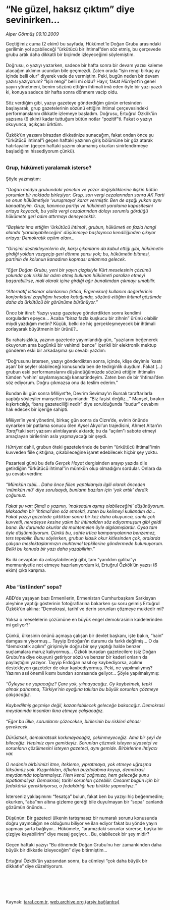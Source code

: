 # “Ne güzel, haksız çıktım” diye sevinirken...

*Alper Görmüş 09.10.2009*

<div class="taraf_structure_2col_1zq">
<div class="margen_n">



 <p>Geçtiğimiz cuma (2 ekim) bu sayfada, Hükümet’le Doğan Grubu arasındaki gerilimin yol açabileceği “ürkütücü bir ihtimal”den söz etmiş, bu çerçevede grubu artık daha dikkatli bir biçimde izleyeceğimi söylemiştim. <br/><br/>Doğrusu, o yazıyı yazarken, sadece bir hafta sonra bir devam yazısı kaleme alacağım aklımın ucundan bile geçmezdi. Zaten orada “işin rengi birkaç ay içinde belli olur” diyerek vade de vermiştim. Peki, bugün neden bir devam yazısı yazıyorum? “İşin rengi” belli mi oldu? Hayır, fakat <i>Hürriyet</i>’in genel yayın yönetmeni, benim sözünü ettiğim ihtimali imâ eden öyle bir yazı yazdı ki, konuya sadece bir hafta sonra dönmem vacip oldu. <br/><br/>Söz verdiğim gibi, yazıyı gazeteye gönderdiğim günün ertesinden başlayarak, grup gazetelerinin sözünü ettiğim ihtimal çerçevesindeki performanslarını dikkatle izlemeye başladım. Doğrusu, Ertuğrul Özkök’ün yazısına (6 ekim) kadar tuttuğum bütün notlar “pozitif”ti. Fakat o yazıyı okuyunca, açıkçası ürktüm. <br/><br/>Özkök’ün yazısını birazdan dikkatinize sunacağım, fakat ondan önce şu “ürkütücü ihtimal”i geçen haftaki yazımın giriş bölümüne bir göz atarak hatırlayalım (geçen haftaki yazımı okumamış okurları sinirlendirmeye başladığımı hissediyorum çünkü). <b><br/><br/><br/><font size="3">Grup, hükümeti yaralamak isterse?</font></b><font size="3"> <br/></font><br/>Şöyle yazmıştım:<i> <br/><br/>“Doğan medya grubundaki yönetim ve yazar değişikliklerine ilişkin bütün yorumlar bir noktada birleşiyor: Grup, son vergi cezalarından sonra AK Parti ve onun hükümetiyle ‘vuruşmaya’ karar vermiştir. Ben de aşağı yukarı aynı kanaatteyim. Grup, kanımca partiyi ve hükümeti yaralama kapasitesini ortaya koyacak, bu yolla vergi cezalarından dolayı sorumlu gördüğü hükümete geri adım attırmayı deneyecektir. <br/><br/>“Başlıkta ima ettiğim ‘ürkütücü ihtimal’, grubun, hükümeti en fazla hangi alanda ‘yaralayabileceğini’ düşünmeye başlayınca kendiliğinden çıkıyor ortaya: Demokratik açılım alanı... <br/><br/>“Girişimi destekleyenlerin de, karşı çıkanların da kabul ettiği gibi, hükümetin girdiği yoldan vazgeçip geri dönme şansı yok; bu, hükümetin bitmesi, partinin de kolunun kanadının kopması anlamına gelecek. <br/><br/>“Eğer Doğan Grubu, yeni bir yayın çizgisiyle Kürt meselesinin çözümü yolunda çok riskli bir adım atmış bulunan hükümeti paralize etmeyi başarabilirse, mali olarak içine girdiği ağır bunalımdan çıkmayı umabilir. <br/><br/>“Alternatif istismar alanlarının (irtica, Ergenekon) kullanım değerlerinin konjonktürel zayıflığını hesaba kattığımda, sözünü ettiğim ihtimal gözümde daha da ürkütücü bir görünüme bürünüyor.”</i> <br/><br/>Önce bir itiraf: Yazıyı yazıp gazeteye gönderdikten sonra kendimi sorguladım epeyce... Acaba “biraz fazla kuşkucu bir zihnin” ürünü olabilir miydi yazdığım metin? Küçük, belki de hiç gerçekleşmeyecek bir ihtimali zorlayarak büyütmenin bir ürünü?.. <br/><br/>Bu rahatsızlıkla, yazının gazetede yayımlandığı gün, “yazılarını beğenerek okuyorum ama bugünkü bir vehimdi bence” içerikli bir elektronik mektup gönderen eski bir arkadaşıma şu cevabı yazdım: <br/><br/>“Doğrusunu istersen, yazıyı gönderdikten sonra, içinde, klişe deyimle ‘kastı aşan’ bir şeyler olabileceği konusunda ben de tedirginlik duydum. Fakat (...) grubun eski performanslarını düşündüğümüzde sözünü ettiğim ihtimalin tümden ‘vehim’ sayılamayacağı kanaatindeyim. Zaten ben de bir ‘ihtimal’den söz ediyorum. Doğru çıkmazsa onu da teslim ederim.” <br/><br/>Bundan iki gün sonra <i>Milliyet</i>’te, Devrim Sevimay’ın Bursalı taraftarlarla yaptığı söyleşiler manşetten yayımlandı: “Biz faşist değiliz...” Manşet, bırakın kışkırtıcılığı, “barış gazeteciliği nedir” diye sorulduğunda “budur” cevabını hak edecek bir içeriğe sahipti.<i> <br/><br/>Milliyet</i>’in yeni yönetimi, birkaç gün sonra da Cizre’de, evinin önünde oynarken bir patlama sonucu ölen Aysel Akyol’un trajedisini, Ahmet Altan’ın <i>Taraf</i>’taki sert yazısını alıntılayarak aktardı; bu da “açılım”ı sabote etmeyi amaçlayan birilerinin asla yapmayacağı bir şeydi. <i><br/><br/>Hürriyet </i>dahil, grubun öteki gazetelerinde de benim “ürkütücü ihtimal”imin kuvveden fiile çıktığına, çıkabileceğine işaret edebilecek hiçbir şey yoktu. <br/><br/>Pazartesi günü bu defa <i>Gerçek Hayat</i> dergisinden arayıp yazıda dile getirdiğim “ürkütücü ihtimal”in mümkün olup olmadığını sordular. Onlara da şu cevabı verdim:<i> <br/><br/>“Mümkün tabii... Daha önce fiilen yaptıklarıyla ilgili olarak önceden ‘mümkün mü’ diye sorulsaydı, bunların bazıları için ‘yok artık’ derdik çoğumuz. <br/><br/>Fakat şu var: Şimdi o yazının, ‘maksadını aşmış olabileceğini’ düşünüyorum. Maksadım bir ‘ihtimal’den söz etmekti, zaten bu kelimeyi kullandım da... Fakat yazıyı gazetede çıktıktan sonra bir kez daha okuyunca, sanki çok kuvvetli, neredeyse kesine yakın bir ihtimalden söz ediyormuşum gibi geldi bana. Bu durumda okurlar da muhtemelen öyle algılamışlardır. Oysa tam öyle düşünmüyorum. Çünkü bu, sahte irtica kampanyalarına benzemez, ters tepebilir. Bunu söylerken, grubun klasik okur kitlesinden çok, oralarda çalışan meslektaşlarımızın muhtemel tepkilerine göndermede bulunuyorum. Belki bu konuda bir yazı daha yazabilirim.”</i> <br/><br/>Bu iki cevaptan da anlaşılabileceği gibi, tam “yanıldım galiba”yı memnuniyetle not etmeye hazırlanıyordum ki, Ertuğrul Özkök’ün yazısı (6 ekim) çıktı karşıma.<b> <br/><br/><br/><font size="3">Aba “üstünden” sopa?</font></b> <br/><br/>ABD’de yaşayan bazı Ermenilerin, Ermenistan Cumhurbaşkanı Sarkisyan aleyhine yaptığı gösterinin fotoğraflarına bakarken şu soru gelmiş Ertuğrul Özkök’ün aklına: “Demokrasi, tarihî ve derin sorunları çözmeye muktedir mi? <br/><br/>Yoksa o meselelerin çözümüne en büyük engel demokrasinin kaidelerinden mi geliyor?” <br/><br/>Çünkü, ülkesinin önünü açmaya çalışan bir devlet başkanı, işte bakın, “hain” damgasını yiyormuş... Tayyip Erdoğan’ın durumu da farklı değilmiş... O da “demokratik açılım” girişimiyle doğru bir şey yaptığı halde benzer suçlamalara maruz kalıyormuş... Özkök buradan gazetecilere (siz Doğan Grubu’na diye okuyun) getiriyor sözü ve benzer bir kaderi onların da paylaştığını yazıyor. Tayyip Erdoğan nasıl oy kaybediyorsa, açılımı destekleyen gazeteler de okur kaybediyormuş. Peki, ne yapılmalıymış? Yazının asıl önemli kısmı bundan sonrasında geliyor... Şöyle yapılmalıymış:<i> <br/><br/>“Öyleyse ne yapacağız? Çare yok, yılmayacağız. Oy kaybetmek, tepki almak pahasına, Türkiye’nin ayağına takılan bu büyük sorunları çözmeye çalışacağız. <br/><br/>Kaybedilmiş geçmişe değil, kazanılabilecek geleceğe bakacağız. Demokrasi meydanında insanları ikna etmeye çalışacağız. <br/><br/>“Eğer bu ülke, sorunlarını çözecekse, birilerinin bu riskleri alması gerekecek. <br/><br/>Dürüstsek, demokratsak korkmayacağız, çekinmeyeceğiz. Ama bir şeyi de bileceğiz. Hepimiz aynı gemideyiz. Sorunları çözmek isteyen siyasetçi ve sorunların çözülmesini isteyen gazeteci, aynı gemide. Birbirlerine ihtiyacı var. <br/><br/>O nedenle birbirimizi itme, itekleme, yıpratmaya, yok etmeye uğraşma lüksümüz yok. Kızgınlıkları, öfkeleri buzdolabına koyup, demokrasi meydanında toplanmalıyız. Hem kendi çağımıza, hem geleceğe şunu ispatlamalıyız. Demokrasi, tarihi sorunları çözebilir. Cesaret bugün için bir fedakârlık gerektiriyorsa, o fedakârlığı hep birlikte yapmalıyız.“</i> <br/><br/>İsterseniz yaklaşımımı “fesatça” bulun, fakat ben bu yazıyı hiç beğenmedim; okurken, “aba”nın altına gizleme gereği bile duyulmayan bir “sopa” canlandı gözümün önünde... <br/><br/>Düşünün: Bir gazeteci ülkenin tartışmasız bir numaralı sorunu konusunda doğru yayıncılığın ne olduğunu biliyor ve ilan ediyor fakat bu yönde yayın yapmayı şarta bağlıyor... Hükümete, “aramızdaki sorunlar sürerse, başka bir çizgiye kayabilirim” diye mesaj geçiyor... Bu, olabilecek bir şey midir? <br/><br/>Geçen haftaki yazıyı “Bu dönemde Doğan Grubu’nu her zamankinden daha büyük bir dikkatle izleyeceğim” diye bitirmiştim... <br/><br/>Ertuğrul Özkök’ün yazısından sonra, bu cümleyi “çok daha büyük bir dikkatle” diye düzeltiyorum.</p>
<br/>
<br/>
<br/>



<br/>


<div id="taraf_not">
</div>

</div>


</div>

Kaynak: [taraf.com.tr](http://taraf.com.tr:80/makale/7839.htm), [web.archive.org (arşiv bağlantısı)](http://web.archive.org/web/20091011230659/http://taraf.com.tr:80/makale/7839.htm)
